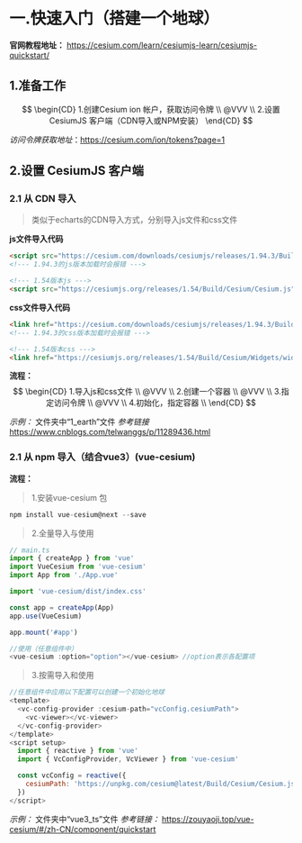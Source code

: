 一.快速入门（搭建一个地球）
===

**官网教程地址：** <https://cesium.com/learn/cesiumjs-learn/cesiumjs-quickstart/>

## 1.准备工作
$$
\begin{CD}
   1.创建Cesium ion 帐户，获取访问令牌  \\
@VVV  \\
   2.设置 CesiumJS 客户端（CDN导入或NPM安装）
\end{CD}
$$

_访问令牌获取地址_：<https://cesium.com/ion/tokens?page=1>

## 2.设置 CesiumJS 客户端

### 2.1 从 CDN 导入
>类似于echarts的CDN导入方式，分别导入js文件和css文件

**js文件导入代码**
```html
<script src="https://cesium.com/downloads/cesiumjs/releases/1.94.3/Build/Cesium/Cesium.js"></script>
<!--- 1.94.3的js版本加载时会报错 --->

<!--- 1.54版本js --->
<script src="https://cesiumjs.org/releases/1.54/Build/Cesium/Cesium.js"></script>
```
**css文件导入代码**
```html
<link href="https://cesium.com/downloads/cesiumjs/releases/1.94.3/Build/Cesium/Widgets/widgets.css" rel="stylesheet">
<!--- 1.94.3的css版本加载时会报错 --->

<!--- 1.54版本css --->
<link href="https://cesiumjs.org/releases/1.54/Build/Cesium/Widgets/widgets.css" rel="stylesheet">
```
**流程：**
$$
\begin{CD}
   1.导入js和css文件  \\
@VVV  \\
   2.创建一个容器 \\
@VVV  \\
   3.指定访问令牌  \\
@VVV  \\
   4.初始化，指定容器  \\
\end{CD}
$$

_示例：_ 文件夹中“1_earth”文件
_参考链接_ <https://www.cnblogs.com/telwanggs/p/11289436.html>

### 2.1 从 npm 导入（结合vue3）(vue-cesium)
**流程：**
>1.安装vue-cesium 包
```JavaScript
npm install vue-cesium@next --save
```
>2.全量导入与使用
```JavaScript
// main.ts
import { createApp } from 'vue'
import VueCesium from 'vue-cesium'
import App from './App.vue'

import 'vue-cesium/dist/index.css'

const app = createApp(App)
app.use(VueCesium)

app.mount('#app')

//使用（任意组件中）
<vue-cesium :option="option"></vue-cesium> //option表示各配置项
```

>3.按需导入和使用
```JavaScript
//任意组件中应用以下配置可以创建一个初始化地球
<template>
  <vc-config-provider :cesium-path="vcConfig.cesiumPath">
    <vc-viewer></vc-viewer>
  </vc-config-provider>
</template>
<script setup>
  import { reactive } from 'vue'
  import { VcConfigProvider, VcViewer } from 'vue-cesium'

  const vcConfig = reactive({
    cesiumPath: 'https://unpkg.com/cesium@latest/Build/Cesium/Cesium.js'
  })
</script>
```
_示例：_ 文件夹中“vue3_ts”文件
_参考链接：_ <https://zouyaoji.top/vue-cesium/#/zh-CN/component/quickstart>


